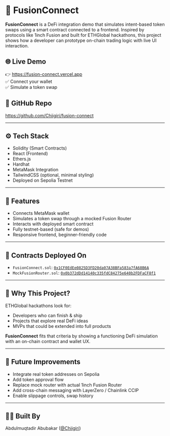 # 🚀 FusionConnect

**FusionConnect** is a DeFi integration demo that simulates intent-based token swaps using a smart contract connected to a frontend. Inspired by protocols like 1inch Fusion and built for ETHGlobal hackathons, this project shows how a developer can prototype on-chain trading logic with live UI interaction.

## 🌐 Live Demo
👉 https://fusion-connect.vercel.app  
✅ Connect your wallet  
✅ Simulate a token swap

## 📂 GitHub Repo
https://github.com/Chiigiri/fusion-connect

---

## ⚙️ Tech Stack

- Solidity (Smart Contracts)
- React (Frontend)
- Ethers.js
- Hardhat
- MetaMask Integration
- TailwindCSS (optional, minimal styling)
- Deployed on Sepolia Testnet

---

## 🧠 Features

- Connects MetaMask wallet
- Simulates a token swap through a mocked Fusion Router
- Interacts with deployed smart contract
- Fully testnet-based (safe for demos)
- Responsive frontend, beginner-friendly code

---

## 📜 Contracts Deployed On

- `FusionConnect.sol`: [`0x1CF0EdEe0825D3FD20da07A38BFa583a7fA68B6A`](https://sepolia.etherscan.io/address/0x1CF0EdEe0825D3FD20da07A38BFa583a7fA68B6A)
- `MockFusionRouter.sol`: [`0x0b372dDd14140c335fdC84275e640b2FDFaCF8f1`](https://sepolia.etherscan.io/address/0x0b372dDd14140c335fdC84275e640b2FDFaCF8f1)

---

## 🎯 Why This Project?

ETHGlobal hackathons look for:
- Developers who can finish & ship
- Projects that explore real DeFi ideas
- MVPs that could be extended into full products

**FusionConnect** fits that criteria by showing a functioning DeFi simulation with an on-chain contract and wallet UX.

---

## 🚧 Future Improvements

- Integrate real token addresses on Sepolia
- Add token approval flow
- Replace mock router with actual 1inch Fusion Router
- Add cross-chain messaging with LayerZero / Chainlink CCIP
- Enable slippage controls, swap history

---

## 👨‍💻 Built By
Abdulmuqtadir Abubakar ([@Chiigiri](https://github.com/Chiigiri))  



